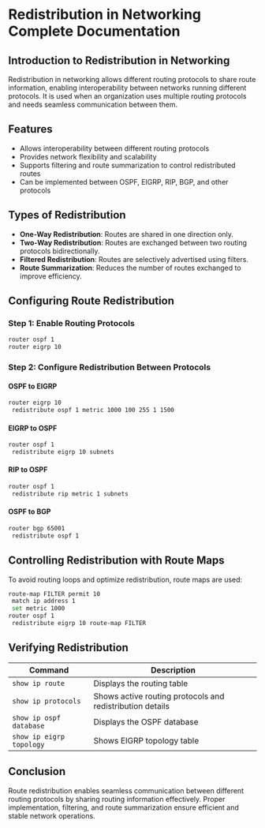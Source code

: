 # Redistribution in Networking Complete Documentation

## Introduction to Redistribution in Networking
Redistribution in networking allows different routing protocols to share route information, enabling interoperability between networks running different protocols. It is used when an organization uses multiple routing protocols and needs seamless communication between them.

## Features
- Allows interoperability between different routing protocols
- Provides network flexibility and scalability
- Supports filtering and route summarization to control redistributed routes
- Can be implemented between OSPF, EIGRP, RIP, BGP, and other protocols

## Types of Redistribution
- **One-Way Redistribution**: Routes are shared in one direction only.
- **Two-Way Redistribution**: Routes are exchanged between two routing protocols bidirectionally.
- **Filtered Redistribution**: Routes are selectively advertised using filters.
- **Route Summarization**: Reduces the number of routes exchanged to improve efficiency.

## Configuring Route Redistribution
### Step 1: Enable Routing Protocols
```sh
router ospf 1
router eigrp 10
```

### Step 2: Configure Redistribution Between Protocols
#### OSPF to EIGRP
```sh
router eigrp 10
 redistribute ospf 1 metric 1000 100 255 1 1500
```

#### EIGRP to OSPF
```sh
router ospf 1
 redistribute eigrp 10 subnets
```

#### RIP to OSPF
```sh
router ospf 1
 redistribute rip metric 1 subnets
```

#### OSPF to BGP
```sh
router bgp 65001
 redistribute ospf 1
```

## Controlling Redistribution with Route Maps
To avoid routing loops and optimize redistribution, route maps are used:
```sh
route-map FILTER permit 10
 match ip address 1
 set metric 1000
router ospf 1
 redistribute eigrp 10 route-map FILTER
```

## Verifying Redistribution
| Command | Description |
|---------|-------------|
| `show ip route` | Displays the routing table |
| `show ip protocols` | Shows active routing protocols and redistribution details |
| `show ip ospf database` | Displays the OSPF database |
| `show ip eigrp topology` | Shows EIGRP topology table |

## Conclusion
Route redistribution enables seamless communication between different routing protocols by sharing routing information effectively. Proper implementation, filtering, and route summarization ensure efficient and stable network operations.

